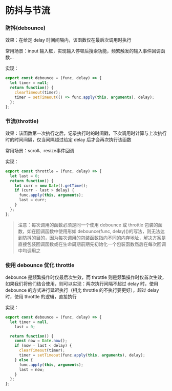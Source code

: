 # 防抖与节流

### 防抖(debounce)

效果：在给定 delay 时间间隔内，该函数仅在最后次调用时执行

常用场景：input 输入框，实现输入停顿后搜索功能，频繁触发的输入事件回调函数...

实现：

```js
export const debounce = (func, delay) => {
  let timer = null;
  return function() {
    clearTimeout(timer);
    timer = setTimeout(() => func.apply(this, arguments), delay);
  };
};
```

### 节流(throttle)

效果：该函数第一次执行之后，记录执行时的时间戳，下次调用时计算与上次执行时的时间间隔，仅当间隔超过给定 delay 后才会再次执行该函数

常用场景：scroll、resize事件回调

实现：

```js
export const throttle = (func, delay) => {
  let last = 0;
  return function() {
    let curr = new Date().getTime();
    if (curr - last > delay) {
      func.apply(this, arguments);
      last = curr;
    }
  };
};
```

> 注意：每次调用的函数必须是同一个使用 debounce 或 throttle 包装的函数，如在回调函数中使用形如 debounce(func, delay)()的写法，则无法达到防抖的目的，因为每次调用的包装函数指向不同的内存地址，解决方案是直接包装回调函数或在生命周期前期先初始化一个包装函数然后在每次回调中均调用之

### 使用 debounce 优化 throttle

debounce 是频繁操作时仅最后次生效，而 throttle 则是频繁操作时仅首次生效，如果我们将他们结合使用，则可以实现：两次执行间隔不超过 delay 时，使用 debounce 的方式进行延迟执行（相比 throttle 的不执行要更好），超过 delay 时，使用 throttle 的逻辑，直接执行

实现：

```js
export const debounce = (func, delay) => {
  let timer = null,
    last = 0;

  return function() {
    const now = Date.now();
    if (now - last < delay) {
      clearTimeout(timer);
      timer = setTimeout(func.apply(this, arguments), delay);
    } else {
      func.apply(this, arguments);
      last = now;
    }
  };
};
```
